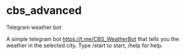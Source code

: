 # cbs_advanced
Telegram weather bot

A simple telegram bot https://t.me/CBS_WeatherBot that tells you the weather in the selected city. Type /start to start, /help for help. 
